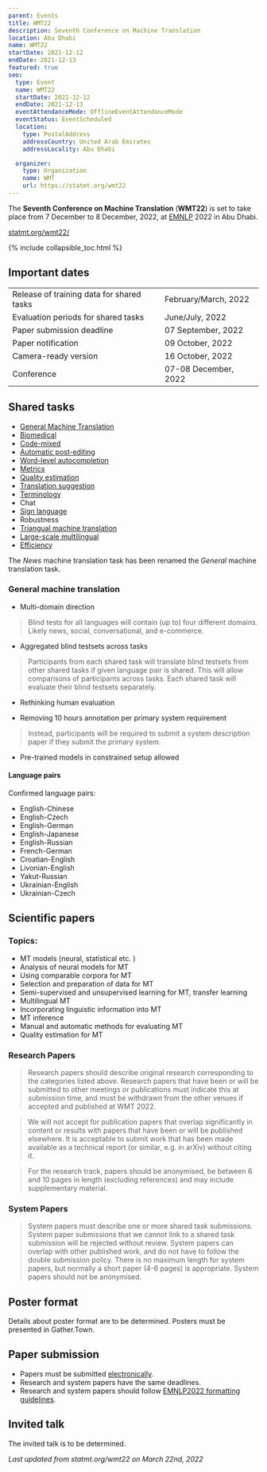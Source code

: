 ```yaml
---
parent: Events
title: WMT22
description: Seventh Conference on Machine Translation
location: Abu Dhabi
name: WMT22
startDate: 2021-12-12
endDate: 2021-12-13
featured: true
seo:
  type: Event
  name: WMT22
  startDate: 2021-12-12
  endDate: 2021-12-13
  eventAttendanceMode: OfflineEventAttendanceMode
  eventStatus: EventScheduled
  location:
    type: PostalAddress
    addressCountry: United Arab Emirates
    addressLocality: Abu Dhabi

  organizer:
    type: Organization
    name: WMT
    url: https://statmt.org/wmt22
---
```


The **Seventh Conference on Machine Translation** (**WMT22**) is set to take place from 7 December to 8 December, 2022, at [EMNLP](http://emnlp.org) 2022 in Abu Dhabi.

[statmt.org/wmt22/](https://statmt.org/wmt22/)

{% include collapsible_toc.html %}

## Important dates

|     |     |
| --- | --- |
| Release of training data for shared tasks	| February/March, 2022 |
| Evaluation periods for shared tasks | June/July, 2022 |
| Paper submission deadline | 07 September, 2022 |
| Paper notification | 09 October, 2022 |
| Camera-ready version | 16 October, 2022 |
| Conference | 07-08 December, 2022 |


## Shared tasks

- [General Machine Translation](https://www.statmt.org/wmt22/translation-task.html)
- [Biomedical](https://www.statmt.org/wmt22/biomedical-translation-task.html)
- [Code-mixed](https://www.statmt.org/wmt22/code-mixed-translation-task.html)
- [Automatic post-editing](https://www.statmt.org/wmt22/ape-task.html)
- [Word-level autocompletion](https://www.statmt.org/wmt22/word-autocompletion.html)
- [Metrics](https://www.statmt.org/wmt22/metrics-task.html)
- [Quality estimation](https://www.statmt.org/wmt22/quality-estimation-task.html)
- [Translation suggestion](https://www.statmt.org/wmt22/translation-suggestion-task.html)
- [Terminology](https://www.statmt.org/wmt22/terminology-task.html)
- Chat
- [Sign language](https://www.wmt-slt.com/)
- Robustness
- [Triangual machine translation](https://www.statmt.org/wmt22/triangular-mt-task.html)
- [Large-scale multilingual](https://www.statmt.org/wmt22/large-scale-multilingual-translation-task.html)
- [Efficiency](https://www.statmt.org/wmt22/efficiency-task.html)

The *News* machine translation task has been renamed the *General* machine translation task.


### General machine translation

- Multi-domain direction

> Blind tests for all languages will contain (up to) four different domains. Likely news, social, conversational, and e-commerce.

- Aggregated blind testsets across tasks

> Participants from each shared task will translate blind testsets from other shared tasks if given language pair is shared. This will allow comparisons of participants across tasks. Each shared task will evaluate their blind testsets separately.

- Rethinking human evaluation

- Removing 10 hours annotation per primary system requirement

> Instead, participants will be required to submit a system description paper if they submit the primary system.

- Pre-trained models in constrained setup allowed


#### Language pairs

Confirmed language pairs:

- English-Chinese
- English-Czech
- English-German
- English-Japanese
- English-Russian
- French-German
- Croatian-English
- Livonian-English
- Yakut-Russian
- Ukrainian-English
- Ukrainian-Czech


## Scientific papers

### Topics:

- MT models (neural, statistical etc. )
- Analysis of neural models for MT
- Using comparable corpora for MT
- Selection and preparation of data for MT
- Semi-supervised and unsupervised learning for MT, transfer learning
- Multilingual MT
- Incorporating linguistic information into MT
- MT inference
- Manual and automatic methods for evaluating MT
- Quality estimation for MT


### Research Papers

> Research papers should describe original research corresponding to the categories listed above. Research papers that have been or will be submitted to other meetings or publications must indicate this at submission time, and must be withdrawn from the other venues if accepted and published at WMT 2022.

> We will not accept for publication papers that overlap significantly in content or results with papers that have been or will be published elsewhere. It is acceptable to submit work that has been made available as a technical report (or similar, e.g. in arXiv) without citing it.

> For the research track, papers should be anonymised, be between 6 and 10 pages in length (excluding references) and may include supplementary material.


### System Papers

> System papers must describe one or more shared task submissions. System paper submissions that we cannot link to a shared task submission will be rejected without review. System papers can overlap with other published work, and do not have to follow the double submission policy. There is no maximum length for system papers, but normally a short paper (4-6 pages) is appropriate. System papers should not be anonymised.


## Poster format

Details about poster format are to be determined.
Posters must be presented in Gather.Town.


## Paper submission

- Papers must be submitted [electronically](https://www.softconf.com/emnlp2022/WMT/).
- Research and system papers have the same deadlines.
- Research and system papers should follow [EMNLP2022 formatting guidelines](https://2022.emnlp.org/call-for-papers/style-and-formatting).


## Invited talk

The invited talk is to be determined.


*Last updated from statmt.org/wmt22 on March 22nd, 2022*
